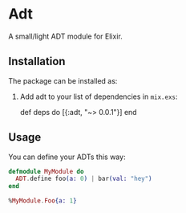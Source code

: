 # Adt

A small/light ADT module for Elixir.

## Installation

The package can be installed as:

  1. Add adt to your list of dependencies in `mix.exs`:

        def deps do
          [{:adt, "~> 0.0.1"}]
        end

## Usage

You can define your ADTs this way:

```elixir
defmodule MyModule do
  ADT.define foo(a: 0) | bar(val: "hey")
end

%MyModule.Foo{a: 1}
```

